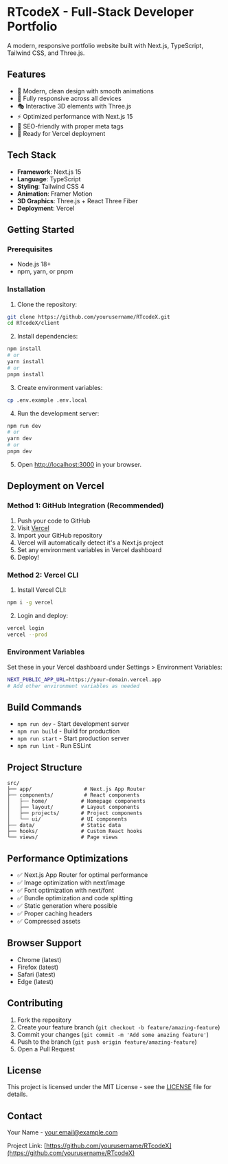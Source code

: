 # RTcodeX - Full-Stack Developer Portfolio

A modern, responsive portfolio website built with Next.js, TypeScript, Tailwind CSS, and Three.js.

## Features

- 🎨 Modern, clean design with smooth animations
- 📱 Fully responsive across all devices
- 🎭 Interactive 3D elements with Three.js
- ⚡ Optimized performance with Next.js 15
- 🎯 SEO-friendly with proper meta tags
- 🚀 Ready for Vercel deployment

## Tech Stack

- **Framework**: Next.js 15
- **Language**: TypeScript
- **Styling**: Tailwind CSS 4
- **Animation**: Framer Motion
- **3D Graphics**: Three.js + React Three Fiber
- **Deployment**: Vercel

## Getting Started

### Prerequisites

- Node.js 18+ 
- npm, yarn, or pnpm

### Installation

1. Clone the repository:
```bash
git clone https://github.com/yourusername/RTcodeX.git
cd RTcodeX/client
```

2. Install dependencies:
```bash
npm install
# or
yarn install
# or
pnpm install
```

3. Create environment variables:
```bash
cp .env.example .env.local
```

4. Run the development server:
```bash
npm run dev
# or
yarn dev
# or
pnpm dev
```

5. Open [http://localhost:3000](http://localhost:3000) in your browser.

## Deployment on Vercel

### Method 1: GitHub Integration (Recommended)

1. Push your code to GitHub
2. Visit [Vercel](https://vercel.com)
3. Import your GitHub repository
4. Vercel will automatically detect it's a Next.js project
5. Set any environment variables in Vercel dashboard
6. Deploy!

### Method 2: Vercel CLI

1. Install Vercel CLI:
```bash
npm i -g vercel
```

2. Login and deploy:
```bash
vercel login
vercel --prod
```

### Environment Variables

Set these in your Vercel dashboard under Settings > Environment Variables:

```bash
NEXT_PUBLIC_APP_URL=https://your-domain.vercel.app
# Add other environment variables as needed
```

## Build Commands

- `npm run dev` - Start development server
- `npm run build` - Build for production
- `npm run start` - Start production server
- `npm run lint` - Run ESLint

## Project Structure

```
src/
├── app/                 # Next.js App Router
├── components/          # React components
│   ├── home/           # Homepage components
│   ├── layout/         # Layout components
│   ├── projects/       # Project components
│   └── ui/             # UI components
├── data/               # Static data
├── hooks/              # Custom React hooks
└── views/              # Page views
```

## Performance Optimizations

- ✅ Next.js App Router for optimal performance
- ✅ Image optimization with next/image
- ✅ Font optimization with next/font
- ✅ Bundle optimization and code splitting
- ✅ Static generation where possible
- ✅ Proper caching headers
- ✅ Compressed assets

## Browser Support

- Chrome (latest)
- Firefox (latest)
- Safari (latest)
- Edge (latest)

## Contributing

1. Fork the repository
2. Create your feature branch (`git checkout -b feature/amazing-feature`)
3. Commit your changes (`git commit -m 'Add some amazing feature'`)
4. Push to the branch (`git push origin feature/amazing-feature`)
5. Open a Pull Request

## License

This project is licensed under the MIT License - see the [LICENSE](LICENSE) file for details.

## Contact

Your Name - your.email@example.com

Project Link: [https://github.com/yourusername/RTcodeX](https://github.com/yourusername/RTcodeX)
